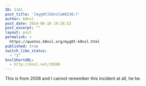 ```yaml
---
ID: 1161
post_title: '[myg0t]k0nsl&#8230;?'
author: k0nsl
post_date: 2014-06-10 19:26:52
post_excerpt: ""
layout: post
permalink: >
  https://quotes.k0nsl.org/myg0t-k0nsl.html
published: true
switch_like_status:
  - "1"
knslShortURL:
  - http://knsl.net/29509
---
```

This is from 2008 and I cannot remember this incident at all, he he.